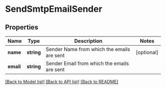 # SendSmtpEmailSender

## Properties
Name | Type | Description | Notes
------------ | ------------- | ------------- | -------------
**name** | **string** | Sender Name from which the emails are sent | [optional] 
**email** | **string** | Sender Email from which the emails are sent | 

[[Back to Model list]](../../README.md#documentation-for-models) [[Back to API list]](../../README.md#documentation-for-api-endpoints) [[Back to README]](../../README.md)


